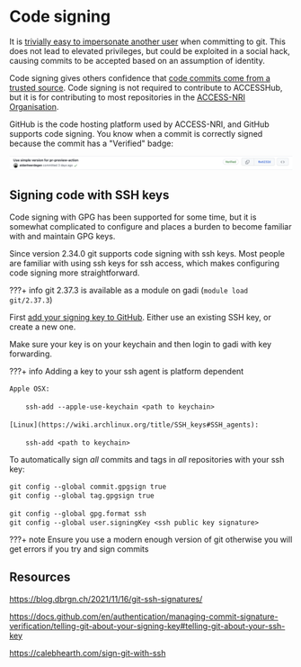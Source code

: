# Code signing

It is [trivially easy to impersonate another user](https://betterprogramming.pub/why-and-how-you-should-sign-all-your-git-commits-94435516edae) when committing to git. This does not lead to elevated privileges, but could be exploited in a social hack, causing commits to be accepted based on an assumption of identity.

Code signing gives others confidence that [code commits come from a trusted source](https://docs.github.com/en/authentication/managing-commit-signature-verification/about-commit-signature-verification). Code signing is not required to contribute to ACCESSHub, but it is for contributing to most repositories in the [ACCESS-NRI Organisation](https://github.com/ACCESS-NRI).

GitHub is the code hosting platform used by ACCESS-NRI, and GitHub supports code signing. You know when a commit is correctly signed because the commit has a "Verified" badge:

![PRpreview](../assets/verified_commit.png)

## Signing code with SSH keys

Code signing with GPG has been supported for some time, but it is somewhat complicated to configure and places a burden to become familiar with and maintain GPG keys.

Since version 2.34.0 git supports code signing with ssh keys. Most people are familiar with using ssh keys for ssh access, which makes configuring code signing more straightforward. 

???+ info
    git 2.37.3 is available as a module on gadi (`module load git/2.37.3`) 
 
First [add your signing key to GitHub](https://docs.github.com/en/authentication/managing-commit-signature-verification/about-commit-signature-verification#ssh-commit-signature-verification). Either use an existing SSH key, or create a new one.

Make sure your key is on your keychain and then login to gadi with key forwarding. 

???+ info
    Adding a key to your ssh agent is platform dependent

    Apple OSX: 

        ssh-add --apple-use-keychain <path to keychain>

    [Linux](https://wiki.archlinux.org/title/SSH_keys#SSH_agents): 
    
        ssh-add <path to keychain>

To automatically sign *all* commits and tags in *all* repositories with your ssh key:

    git config --global commit.gpgsign true 
    git config --global tag.gpgsign true 

    git config --global gpg.format ssh 
    git config --global user.signingKey <ssh public key signature> 


???+ note
    Ensure you use a modern enough version of git otherwise you will get errors if you try and sign commits 

 

## Resources

https://blog.dbrgn.ch/2021/11/16/git-ssh-signatures/ 

https://docs.github.com/en/authentication/managing-commit-signature-verification/telling-git-about-your-signing-key#telling-git-about-your-ssh-key 

https://calebhearth.com/sign-git-with-ssh 

 